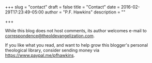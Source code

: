 +++
slug = "contact"
draft = false
title = "Contact"
date = 2016-02-29T17:23:49-05:00
author = "P.F. Hawkins"
description = ""

+++

While this blog does not host comments, its author welcomes e-mail to <correspondence@theoldevangelization.com>.

If you like what you read, and want to help grow this blogger's personal theological library, consider sending money via https://www.paypal.me/pfhawkins.